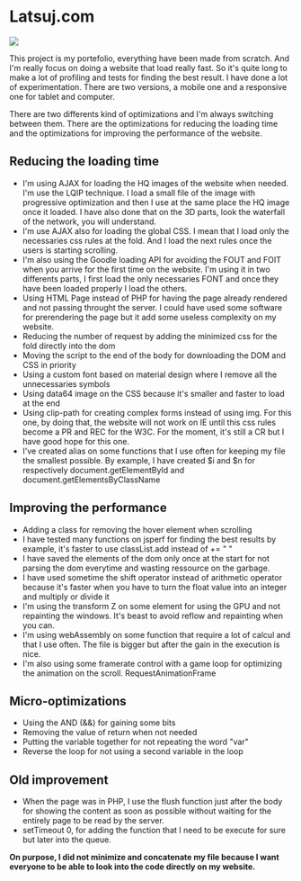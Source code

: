 
# Latsuj.com
<img src="http://www.latsuj.com/imgs/cats.png"></img>

This project is my portefolio, everything have been made from scratch. And I'm really focus on doing a website that load really fast. So it's quite long to make a lot of profiling and tests for finding the best result. I have done a lot of experimentation. There are two versions, a mobile one and a responsive one for tablet and computer.

There are two differents kind of optimizations and I'm always switching between them. There are the optimizations for reducing the loading time and the optimizations for improving the performance of the website.

## Reducing the loading time

 - I'm using AJAX for loading the HQ images of the website when needed. I'm use the LQIP technique. I load a small file of the image with progressive optimization and then I use at the same place the HQ image once it loaded. I have also done that on the 3D parts, look the waterfall of the network, you will understand.
 - I'm use AJAX also for loading the global CSS. I mean that I load only the necessaries css rules at the fold. And I load the next rules once the users is starting scrolling.
 - I'm also using the Goodle loading API for avoiding the FOUT and FOIT when you arrive for the first time on the website. I'm using it in two differents parts, I first load the only necessaries FONT and once they have been loaded properly I load the others.
  - Using HTML Page instead of PHP for having the page already rendered and not passing throught the server. I could have used some software for prerendering the page but it add some useless complexity on my website.
  - Reducing the number of request by adding the minimized css for the fold directly into the dom
  - Moving the script to the end of the body for downloading the DOM and CSS in priority
  - Using a custom font based on material design where I remove all the unnecessaries symbols
  - Using data64 image on the CSS because it's smaller and faster to load at the end
  - Using clip-path for creating complex forms instead of using img. For this one, by doing that, the website will not work on IE until this css rules become a PR and REC for the W3C. For the moment, it's still a CR but I have good hope for this one.
 - I've created alias on some functions that I use often for keeping my file the smallest possible. By example, I have created $i and $n for respectively document.getElementById and document.getElementsByClassName

## Improving the performance

 - Adding a class for removing the hover element when scrolling
 - I have tested many functions on jsperf for finding the best results by example, it's faster to use classList.add instead of += " "
 - I have saved the elements of the dom only once at the start for not parsing the dom everytime and wasting ressource on the garbage.
 - I have used sometime the shift operator instead of arithmetic operator because  it's faster when you have to turn the float value into an integer and multiply or divide it
 - I'm using the transform Z on some element for using the GPU and not repainting the windows. It's beast to avoid reflow and repainting when you can.
 - I'm using webAssembly on some function that require a lot of calcul and that I use often. The file is bigger but after the gain in the execution is nice.
 - I'm also using some framerate control with a game loop for optimizing the animation on the scroll. RequestAnimationFrame

## Micro-optimizations
- Using the AND (&&) for gaining some bits
- Removing the value of return when not needed
- Putting the variable together for not repeating the word "var"
- Reverse the loop for not using a second variable in the loop
## Old improvement

 - When the page was in PHP, I use the flush function just after the body for showing the content as soon as possible without waiting for the entirely page to be read by the server. 
 - setTimeout 0, for adding the function that I need to be execute for sure but later into the queue.

**On purpose, I did not minimize and concatenate my file because I want everyone to be able to look into the code directly on my website.**
